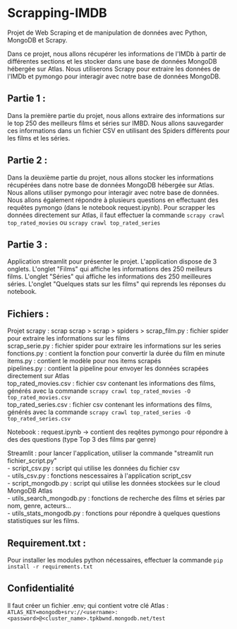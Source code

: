 # Scrapping-IMDB

Projet de Web Scraping et de manipulation de données avec Python, MongoDB et Scrapy.

Dans ce projet, nous allons récupérer les informations de l'IMDb à partir de différentes sections et les stocker dans une base de données MongoDB hébergée sur Atlas. Nous utiliserons Scrapy pour extraire les données de l'IMDb et pymongo pour interagir avec notre base de données MongoDB.

## Partie 1 :
Dans la première partie du projet, nous allons extraire des informations sur le top 250 des meilleurs films et séries sur IMBD.
Nous allons sauvegarder ces informations dans un fichier CSV en utilisant des Spiders différents pour les films et les séries.

## Partie 2 : 
Dans la deuxième partie du projet, nous allons stocker les informations récupérées dans notre base de données MongoDB hébergée sur Atlas. Nous allons utiliser pymongo pour interagir avec notre base de données. Nous allons également répondre à plusieurs questions en effectuant des requêtes pymongo (dans le notebook request.ipynb). Pour scrapper les données directement sur Atlas, il faut effectuer la commande `scrapy crawl top_rated_movies` ou `scrapy crawl top_rated_series`

## Partie 3 : 
Application streamlit pour présenter le projet. L'application dispose de 3 onglets. 
L'onglet "Films" qui affiche les informations des 250 meilleurs films. L'onglet "Séries" qui affiche les informations des 250 meilleures séries.
L'onglet "Quelques stats sur les films" qui reprends les réponses du notebook.

## Fichiers :
Projet scrapy : scrap
    scrap > scrap > spiders > scrap_film.py : fichier spider pour extraire les informations sur les films  
                              scrap_serie.py : fichier spider pour extraire les informations sur les series  
                    fonctions.py : contient la fonction pour convertir la durée du film en minute  
                    items.py : contient le modèle pour nos items scrapés  
                    pipelines.py : contient la pipeline pour envoyer les données scrapées directement sur Atlas  
                    top_rated_movies.csv : fichier csv contenant les informations des films, générés avec la commande `scrapy crawl top_rated_movies -O top_rated_movies.csv`  
                    top_rated_series.csv : fichier csv contenant les informations des films, générés avec la commande `scrapy crawl top_rated_series -O top_rated_series.csv`  
  


Notebook : request.ipynb -> contient des reqêtes pymongo pour répondre à des des questions (type Top 3 des films par genre)
  


Streamlit : pour lancer l'application, utiliser la commande "streamlit run fichier_script.py"  
    - script_csv.py : script qui utilise les données du fichier csv  
    - utils_csv.py : fonctions nescessaires à l'application script_csv  
    - script_mongodb.py : script qui utilise les données stockées sur le cloud MongoDB Atlas  
    - utils_search_mongodb.py : fonctions de recherche des films et séries par nom, genre, acteurs...  
    - utils_stats_mongodb.py : fonctions pour répondre à quelques questions statistiques sur les films.  
                   
## Requirement.txt :
Pour installer les modules python nécessaires, effectuer la commande `pip install -r requirements.txt`

## Confidentialité
Il faut créer un fichier .env; qui contient votre clé Atlas :  
`ATLAS_KEY=mongodb+srv://<username>:<password>@<cluster_name>.tpkbwnd.mongodb.net/test`
